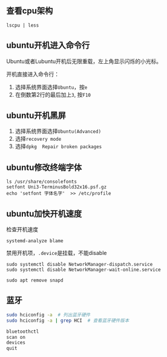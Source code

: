 ## 查看cpu架构

```
lscpu | less
```

## ubuntu开机进入命令行

Ubuntu或者Lubuntu开机后无限重载，左上角显示闪烁的小光标。

开机直接进入命令行：

1.  选择系统界面选择`Ubuntu`，按`e`
2.  在倒数第2行的最后加上`3`, 按`F10`

## ubuntu开机黑屏

1. 选择系统界面选择`Ubuntu(Advanced)`
2. 选择`recovery mode`
3. 选择`dpkg  Repair broken packages`

## ubuntu修改终端字体

    ls /usr/share/consolefonts
    setfont Uni3-TerminusBold32x16.psf.gz
    echo 'setfont 字体名字'  >> /etc/profile
    

## ubuntu加快开机速度

检查开机速度

    systemd-analyze blame
    

禁用开机项，`.device`是挂载，不能disable

    sudo systemctl disable NetworkManager-dispatch.service
    sudo systemctl disable NetworkManager-wait-online.service
    
    sudo apt remove snapd


## 蓝牙

```sh
sudo hciconfig -a  # 列出蓝牙硬件
sudo hciconfig -a | grep HCI  # 查看蓝牙硬件版本
```

```sh
bluetoothctl
scan on
devices
quit
```